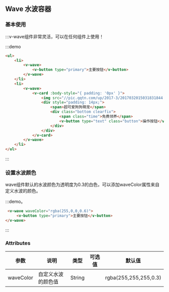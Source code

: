 ## Wave 水波容器

### 基本使用

:::v-wave组件非常灵活，可以在任何组件上使用！

:::demo
```html
<ul>
    <li> 
        <v-wave>
            <v-button type="primary">主要按钮</v-button>
        </v-wave>
    </li>
    <li>
        <v-wave>
            <v-card :body-style="{ padding: '0px' }">
                <img src="//pic.qqtn.com/up/2017-3/2017032015031831844.jpg" class="image" />
                <div style="padding: 14px;">
                    <span>超可爱狗狗萌宠</span>
                    <div class="bottom clearfix">
                        <span class="time">免费领养</span>
                        <v-button type="text" class="button">操作按钮</v-button>
                    </div>
                </div>
            </v-card>
        </v-wave>
    </li>
</ul>
```
:::

### 设置水波颜色

wave组件默认的水波颜色为透明度为0.3的白色，可以添加waveColor属性来自定义水波的颜色。

:::demo。

```html
 <v-wave waveColor="rgba(255,0,0,0.6)">
     <v-button type="primary">主要按钮</v-button>
</v-wave>
```
:::
### Attributes
| 参数      | 说明    | 类型      | 可选值       | 默认值   |
|---------- |-------- |---------- |-------------  |-------- |
| waveColor | 自定义水波的颜色值 | String |  | rgba(255,255,255,0.3) |
